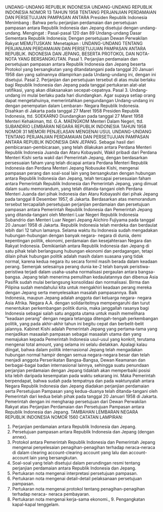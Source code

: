  UNDANG-UNDANG REPUBLIK INDONESIA UNDANG-UNDANG REPUBLIK INDONESIA NOMOR 13 TAHUN 1958 TENTANG PERJANJIAN PERDAMAIAN DAN PERSETUJUAN PAMPASAN ANTARA Presiden Republik Indonesia
Menimbang :
 Bahwa perlu perjanjian perdamaian dan persetujuan pampasan antara Republik Indonesia dan Jepang disetujui dengan undang- undang.
Mengingat :
 Pasal-pasal 120 dan 89 Undang-undang Dasar Sementara Republik Indonesia; Dengan persetujuan Dewan Perwakilan Rakyat
MEMUTUSKAN:
 Menetapkan : UNDANG-UNDANG TENTANG PERJANJIAN PERDAMAIAN DAN PERSETUJUAN PAMPASAN ANTARA REPUBLIK. INDONESIA DAN JEPANG, BESERTA PROTOKOL DAN NOTA-NOTA YANG BERSANGKUTAN. Pasal 1. Perjanjian perdamaian dan persetujuan pampasan antara Republik Indonesia dan Jepang beserta Protokol yang bersangkutan yang ditandatangani pada tanggal 20 Januari 1958 dan yang salinannya dilampirkan pada Undang-undang ini, dengan ini disetujui. Pasal 2. Perjanjian dan persetujuan tersebut di atas mulai berlaku bagi Republik Indonesia dan Jepang pada tanggal pertukaran alat-alat ratifikasi, yang akan dilaksanakan secepat-cepatnya. Pasal 3. Undang-undang ini mulai berlaku pada hari diundangkan. Agar supaya setiap orang dapat mengetahuinya, memerintahkan pengundangan Undang-undang ini dengan penempatan dalam Lembaran- Negara Republik Indonesia. Disahkan di Jakarta pada tanggal 27 Maret 1958 Presiden Republik Indonesia, ttd. SOEKARNO Diundangkan pada tanggal 27 Maret 1958 Menteri Kehakiman, ttd. G.A. MAENGKOM Menteri Dalam Negeri, ttd. SUBANDRIO LEMBARAN NEGARA REPUBLIK INDONESIA TAHUN 1958 NOMOR 31 MEMORI PENJELASAN MENGENAI USUL UNDANG-UNDANG TENTANG PERJANJIAN PERDAMAIAN DAN PERSETUJUAN PAMPASAN ANTARA REPUBLIK INDONESIA DAN JEPANG. Sebagai hasil dari pembicaraan-pembicaraan, yang telah dilakukan antara Perdana Menteri Republik Indonesia Juanda dan Ataru Kobayashi, Wakil pribadi dari Perdana Menteri Kishi serta wakil dari Pemerintah Jepang, dengan berdasarkan persesuaian faham yang telah dicapai antara Perdana Menteri Republik Indonesia dan Perdana Menteri Jepang Nobusuke Kishi, mengenai pampasan perang dan soal-soal lain yang bersangkutan dengan hubungan antara Republik Indonesia dan Jepang, telah tercapai persesuaian faham antara Pemerintah Republik Indonesia dan Pemerintah Jepang, yang dimuat dalam suatu memorandum, yang telah ditanda-tangani oleh Perdana Menteri Juanda dari pihak Indonesia dan Ataru Kobayashi dari pihak Jepang pada tanggal 8 Desember 1957, di Jakarta. Berdasarkan atas memorandum tersebut tercapailah persetujuan perjanjian perdamaian dan persetujuan pampasan antara Pemerintah Republik Indonesia dan Pemerintah Jepang yang ditanda-tangani oleh Menteri Luar Negeri Republik Indonesia Subandrio dan Menteri Luar Negeri Jepang Aiichiro Fujiyama pada tanggal 20 Januari 1958 di Jakarta. Republik Indonesia telah merdeka dan berdaulat lebih dari 12 tahun lamanya. Selama waktu itu Indonesia sudah mengadakan hubungan-hubungan dengan banyak negara- negara di dunia, demi kepentingan politik, ekonomi, perdamaian dan kesejahteraan Negara dan Rakyat Indonesia. Demikianlah antara Republik Indonesia dan Jepang di satu pihak telah berlangsung hubungan ekonomi dan perdagangan, tetapi dilain pihak hubungan politik adalah masih dalam suasana yang tidak normal, karena kedua negara itu secara formil masih berada dalam keadaan perang. Semenjak selesainya perang dunia ke-2 telah banyak peristiwa-peristiwa terjadi dalam usaha-usaha normalisasi pergaulan antara bangsa-bangsa. Jepang telah menerima pemulihan kedaulatannya dan dibenua Asia Pasifik sudah mulai berlangsung konsolidasi dan normalisasi. Birma dan Pilipina sudah mendahului kita untuk mengakhiri keadaan perang mereka dengan Jepang serta menyelesaikan masalah pampasannya. Baik Indonesia, maupun Jepang adalah anggota dari keluarga negara- negara Asia Afrika. Negara A.A. dengan solidariteitnya mempengaruhi dan turut menentukan perkembangan politik dunia, maka janggallah rasanya bagi Indonesia sebagai salah satu anggota utama untuk masih memelihara "keadaan perang" dengan negara tetangga ditengah-tengah perkembangan politik, yang pada akhir-akhir tahun ini begitu cepat dan berbelit-belit jalannya. Kabinet Kishi adalah Pemerintah Jepang yang pertama-tama yang menjadikan masaalah pampasan sebagai masaalah utama dan yang memajukan kepada Pemerintah Indonesia usul-usul yang konkrit, terutama mengenai total amount, yang selama ini selalu dielakkan. Apalagi kalau diingat, bahwa dalam politik internasional Jepang telah mengadakan hubungan normal hampir dengan semua negara-negara besar dan telah menjadi anggota Perserikatan Bangsa-Bangsa, Dewan Keamanan dan berbagai-bagai badan internasional lainnya, sehingga suatu penundaan perjanjian perdamaian dengan Jepang tidaklah akan memperbaiki posisi kita lebih daripada kesempatan pada waktu sekarang ini. Maka Pemerintah berpendapat, bahwa sudah pada tempatnya dan pada waktunyalah antara Negara Republik Indonesia dan Jepang diadakan perjanjian perdamaian serta Persetujuan Pampasan yang kedua-duanya telah ditanda-tangani oleh Pemerintah dari kedua belah pihak pada tanggal 20 Januari 1958 di Jakarta. Pemerintah dengan ini mengharap persetujuan dari Dewan Perwakilan Rakyat atas Perjanjian Perdamaian dan Persetujuan Pampasan antara Republik Indonesia dan Jepang. TAMBAHAN LEMBARAN NEGARA REPUBLIK INDONESIA NOMOR 1560 CATATAN LAMPIRAN:
1. Perjanjian perdamaian antara Republik Indonesia dan Jepang.
2. Persetujuan pampasan antara Republik Indonesia dan Jepang (dengan annex).
3. Protokol antara Pemerintah Republik Indonesia dan Pemerintah Jepang mengenai penyelesaian penagihan-penagihan terhadap neraca-neraca di dalam clearing account-clearing account yang lalu dan account-account lain yang bersangkutan.
4. Soal-soal yang telah disetujui dalam perundingan resmi tentang perjanjian perdamaian antara Republik Indonesia dan Jepang.
5. Pertukaran nota mengenai interpretasi persetujuan pampasan.
6. Pertukaran nota mengenai detail-detail pelaksanaan persetujuan pampasan.
7. Pertukaran nota mengenai protokol tentang penagihan-penagihan terhadap neraca- neraca pembayaran.
8. Pertukaran nota mengenai kerja-sama ekonomi., 9. Pengangkatan kapal-kapal tenggelam.